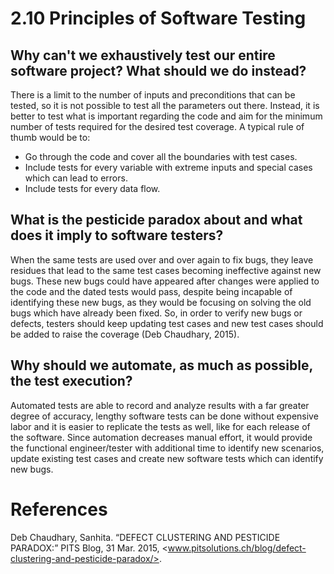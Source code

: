 # 2.10 Principles of Software Testing

## Why can't we exhaustively test our entire software project? What should we do instead?
There is a limit to the number of inputs and preconditions that can be tested, so it is not possible to test all the parameters out there.
Instead, it is better to test what is important regarding the code and aim for the minimum number of tests required for the desired test coverage.
A typical rule of thumb would be to:
 - Go through the code and cover all the boundaries with test cases.
 - Include tests for every variable with extreme inputs and special cases which can lead to errors.
 - Include tests for every data flow.

## What is the pesticide paradox about and what does it imply to software testers?
When the same tests are used over and over again to fix bugs, they leave residues that lead to the same test cases becoming ineffective against new bugs. 
These new bugs could have appeared after changes were applied to the code and the dated tests would pass, despite being incapable of identifying these new bugs, as they would be focusing on solving the old bugs which have already been fixed.
So, in order to verify new bugs or defects, testers should keep updating test cases and new test cases should be added to raise the coverage (Deb Chaudhary, 2015).

## Why should we automate, as much as possible, the test execution?
Automated tests are able to record and analyze results with a far greater degree of accuracy, lengthy software tests can be done without expensive labor and it is easier to replicate the tests as well, like for each release of the software.
Since automation decreases manual effort, it would provide the functional engineer/tester with additional time to identify new scenarios, update existing test cases and create new software tests which can identify new bugs.

# References
Deb Chaudhary, Sanhita. “DEFECT CLUSTERING AND PESTICIDE PARADOX:” PITS Blog, 31 Mar. 2015, <www.pitsolutions.ch/blog/defect-clustering-and-pesticide-paradox/>.
